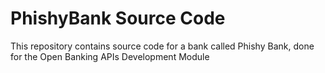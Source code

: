 # PhishyBank Source Code
This repository contains source code for a bank called Phishy Bank, done for the Open Banking APIs Development Module
